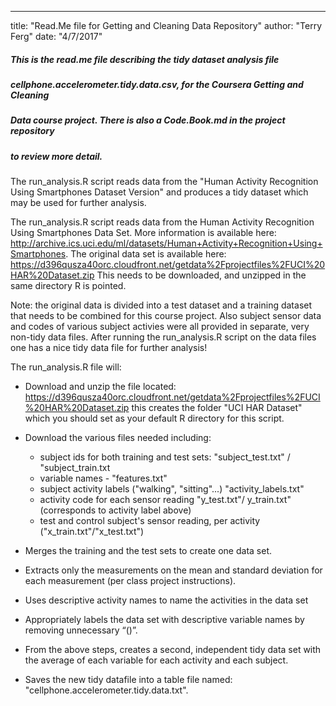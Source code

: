 --- 
title: "Read.Me file for Getting and Cleaning Data Repository"
author: "Terry Ferg"
date: "4/7/2017"

##### This is the read.me file describing the tidy dataset analysis file
##### cellphone.accelerometer.tidy.data.csv, for the Coursera Getting and Cleaning 
##### Data course project.  There is also a Code.Book.md in the project repository
##### to review more detail.

The run_analysis.R script reads data from the "Human Activity Recognition Using Smartphones Dataset Version" and produces a tidy dataset which may be used for further analysis.

The run_analysis.R script reads data from the Human Activity Recognition Using Smartphones Data Set. More information is available here: http://archive.ics.uci.edu/ml/datasets/Human+Activity+Recognition+Using+Smartphones. The original data set is available here: https://d396qusza40orc.cloudfront.net/getdata%2Fprojectfiles%2FUCI%20HAR%20Dataset.zip This needs to be downloaded, and unzipped in the same directory R is pointed. 

Note: the original data is divided into a test dataset and a training dataset that needs to be combined for this course project. Also subject sensor data and codes of various subject activies 
were all provided in separate, very non-tidy data files. After running the run_analysis.R script
on the data files one has a nice tidy data file for further analysis!

The run_analysis.R file will: 
* Download and unzip the file located: https://d396qusza40orc.cloudfront.net/getdata%2Fprojectfiles%2FUCI%20HAR%20Dataset.zip 
  this creates the folder "UCI HAR Dataset" which you should set as your default R directory for this script.
* Download the various files needed including: 
  * subject ids for both training and test sets: "subject_test.txt" / "subject_train.txt
  * variable names - "features.txt"
  * subject activity labels ("walking", "sitting"...) "activity_labels.txt"
  * activity code for each sensor reading "y_test.txt"/ y_train.txt" (corresponds to activity label       above)
  * test and control subject's sensor reading, per activity ("x_train.txt"/"x_test.txt")
  
* Merges the training and the test sets to create one data set.
* Extracts only the measurements on the mean and standard deviation for each measurement (per class     project instructions).
* Uses descriptive activity names to name the activities in the data set
* Appropriately labels the data set with descriptive variable names by removing unnecessary “()”.
* From the above steps, creates a second, independent tidy data set with the average of each variable   for each activity and each subject.
* Saves the new tidy datafile into a table file named: "cellphone.accelerometer.tidy.data.txt".



